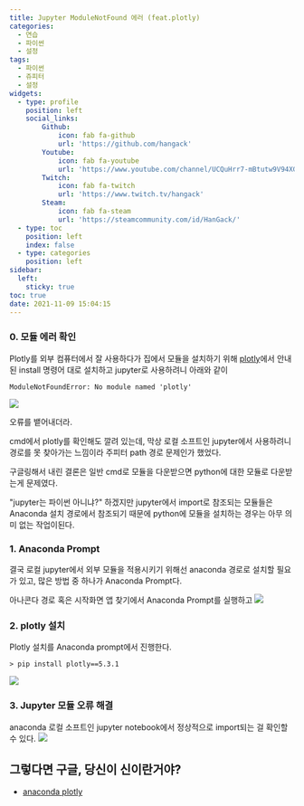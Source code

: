 ```yaml
---
title: Jupyter ModuleNotFound 에러 (feat.plotly)
categories:
  - 연습
  - 파이썬
  - 설정
tags:
  - 파이썬
  - 쥬피터
  - 설정
widgets:
  - type: profile
    position: left
    social_links:
        Github:
            icon: fab fa-github
            url: 'https://github.com/hangack'
        Youtube:
            icon: fab fa-youtube
            url: 'https://www.youtube.com/channel/UCQuHrr7-mBtutw9V94XGH-g'
        Twitch:
            icon: fab fa-twitch
            url: 'https://www.twitch.tv/hangack'
        Steam:
            icon: fab fa-steam
            url: 'https://steamcommunity.com/id/HanGack/'
  - type: toc
    position: left
    index: false
  - type: categories
    position: left
sidebar:
  left:
    sticky: true
toc: true
date: 2021-11-09 15:04:15
---
```

  
### 0. 모듈 에러 확인

Plotly를 외부 컴퓨터에서 잘 사용하다가 집에서 모듈을 설치하기 위해 [plotly](https://plotly.com/python/getting-started/)에서 안내된 install 명령어 대로 설치하고 jupyter로 사용하려니 아래와 같이
```
ModuleNotFoundError: No module named 'plotly'
```
<img src="\images\2111\ModuleNotFound\PLOTLY 1.png">

오류를 뱉어내더라.

cmd에서 plotly를 확인해도 깔려 있는데, 막상 로컬 소프트인 jupyter에서 사용하려니 경로를 못 찾아가는 느낌이라 주피터 path 경로 문제인가 했었다.

구글링해서 내린 결론은 일반 cmd로 모듈을 다운받으면 python에 대한 모듈로 다운받는게 문제였다.

"jupyter는 파이썬 아니냐?"
하겠지만 jupyter에서 import로 참조되는 모듈들은 Anaconda 설치 경로에서 참조되기 때문에 python에 모듈을 설치하는 경우는 아무 의미 없는 작업이된다.

### 1. Anaconda Prompt

결국 로컬 jupyter에서 외부 모듈을 적용시키기 위해선 anaconda 경로로 설치할 필요가 있고, 많은 방법 중 하나가 Anaconda Prompt다.

아나콘다 경로 혹은 시작화면 앱 찾기에서 Anaconda Prompt를 실행하고
<img src="\images\2111\ModuleNotFound\PLOTLY 2.png">

### 2. plotly 설치

Plotly 설치를 Anaconda prompt에서 진행한다.
```
> pip install plotly==5.3.1
```
<img src="\images\2111\ModuleNotFound\PLOTLY 3.png">

### 3. Jupyter 모듈 오류 해결

anaconda 로컬 소프트인 jupyter notebook에서 정상적으로 import되는 걸 확인할 수 있다.
<img src="\images\2111\ModuleNotFound\PLOTLY 4.png">

## 그렇다면 구글, 당신이 신이란거야?
 - [anaconda plotly](https://stackoverflow.com/questions/42521772/importerror-no-module-named-plotly-plotly-in-linuxmint17-3/48774224#48774224)